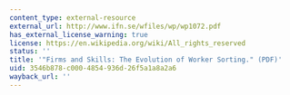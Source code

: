 ```yaml
---
content_type: external-resource
external_url: http://www.ifn.se/wfiles/wp/wp1072.pdf
has_external_license_warning: true
license: https://en.wikipedia.org/wiki/All_rights_reserved
status: ''
title: '"Firms and Skills: The Evolution of Worker Sorting." (PDF)'
uid: 3546b878-c000-4854-936d-26f5a1a8a2a6
wayback_url: ''
---
```

